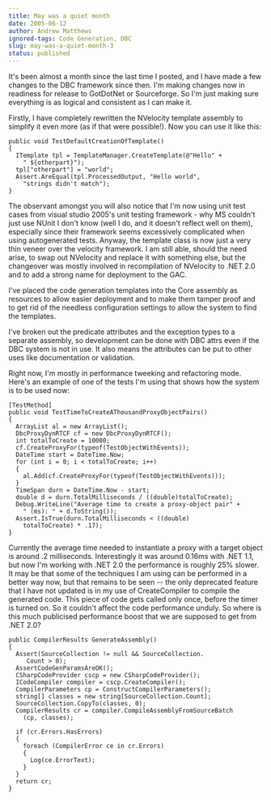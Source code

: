 ```yaml
---
title: May was a quiet month
date: 2005-06-12
author: Andrew Matthews
ignored-tags: Code Generation, DBC
slug: may-was-a-quiet-month-3
status: published
---
```


It's been almost a month since the last time I posted, and I have made a few changes to the DBC framework since then. I'm making changes now in readiness for release to GotDotNet or Sourceforge. So I'm just making sure everything is as logical and consistent as I can make it.

Firstly, I have completely rewritten the NVelocity template assembly to simplify it even more (as if that were possible!). Now you can use it like this:

    public void TestDefaultCreationOfTemplate()
    {
      ITemplate tpl = TemplateManager.CreateTemplate(@"Hello" +
        " ${otherpart}");
      tpl["otherpart"] = "world";
      Assert.AreEqual(tpl.ProcessedOutput, "Hello world",
        "strings didn't match");
    }

The observant amongst you will also notice that I'm now using unit test cases from visual studio 2005's unit testing framework - why MS couldn't just use NUnit I don't know (well I do, and it doesn't reflect well on them), especially since their framework seems excessively complicated when using autogenerated tests.
Anyway, the template class is now just a very thin veneer over the velocity framework. I am still able, should the need arise, to swap out NVelocity and replace it with something else, but the changeover was mostly involved in recompilation of NVelocity to .NET 2.0 and to add a strong name for deployment to the GAC.

I've placed the code generation templates into the Core assembly as resources to allow easier deployment and to make them tamper proof and to get rid of the needless configuration settings to allow the system to find the templates.

I've broken out the predicate attributes and the exception types to a separate assembly, so development can be done with DBC attrs even if the DBC system is not in use. It also means the attributes can be put to other uses like documentation or validation.

Right now, I'm mostly in performance tweeking and refactoring mode. Here's an example of one of the tests I'm using that shows how the system is to be used now:

    [TestMethod]
    public void TestTimeToCreateAThousandProxyObjectPairs()
    {
      ArrayList al = new ArrayList();
      DbcProxyDynRTCF cf = new DbcProxyDynRTCF();
      int totalToCreate = 10000;
      cf.CreateProxyFor(typeof(TestObjectWithEvents));
      DateTime start = DateTime.Now;
      for (int i = 0; i < totalToCreate; i++)
      {
        al.Add(cf.CreateProxyFor(typeof(TestObjectWithEvents)));
      }
      TimeSpan durn = DateTime.Now - start;
      double d = durn.TotalMilliseconds / ((double)totalToCreate);
      Debug.WriteLine("Average time to create a proxy-object pair" +
        " (ms): " + d.ToString());
      Assert.IsTrue(durn.TotalMilliseconds < ((double)
        totalToCreate) * .17);
    }

Currently the average time needed to instantiate a proxy with a target object is around .2 milliseconds. Interestingly it was around 0.16ms with .NET 1.1, but now I'm working with .NET 2.0 the performance is roughly 25% slower. It may be that some of the techniques I am using can be performed in a better way now, but that remains to be seen -- the only deprecated feature that I have not updated is in my use of CreateCompiler to compile the generated code. This piece of code gets called only once, before the timer is turned on. So it couldn't affect the code performance unduly. So where is this much publicised performance boost that we are supposed to get from .NET 2.0?

    public CompilerResults GenerateAssembly()
    {
      Assert(SourceCollection != null && SourceCollection.
         Count > 0);
      AssertCodeGenParamsAreOK();
      CSharpCodeProvider cscp = new CSharpCodeProvider();
      ICodeCompiler compiler = cscp.CreateCompiler();
      CompilerParameters cp = ConstructCompilerParameters();
      string[] classes = new string[SourceCollection.Count];
      SourceCollection.CopyTo(classes, 0);
      CompilerResults cr = compiler.CompileAssemblyFromSourceBatch
        (cp, classes);

      if (cr.Errors.HasErrors)
      {
        foreach (CompilerError ce in cr.Errors)
        {
          Log(ce.ErrorText);
        }
      }
      return cr;
    }
